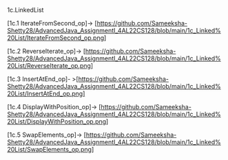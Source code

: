 1c.LinkedList

[1c.1 IterateFromSecond_op]-> [https://github.com/Sameeksha-Shetty28/AdvancedJava_AssignmentI_4AL22CS128/blob/main/1c_Linked%20List/IterateFromSecond_op.png]

[1c.2 ReverseIterate_op]-> [https://github.com/Sameeksha-Shetty28/AdvancedJava_AssignmentI_4AL22CS128/blob/main/1c_Linked%20List/ReverseIterate_op.png]

[1c.3 InsertAtEnd_op]- >[https://github.com/Sameeksha-Shetty28/AdvancedJava_AssignmentI_4AL22CS128/blob/main/1c_Linked%20List/InsertAtEnd_op.png]

[1c.4 DisplayWithPosition_op]-> [https://github.com/Sameeksha-Shetty28/AdvancedJava_AssignmentI_4AL22CS128/blob/main/1c_Linked%20List/DisplayWithPosition_op.png]

[1c.5 SwapElements_op]-> [https://github.com/Sameeksha-Shetty28/AdvancedJava_AssignmentI_4AL22CS128/blob/main/1c_Linked%20List/SwapElements_op.png]

